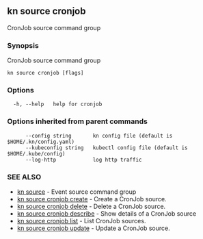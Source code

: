 ## kn source cronjob

CronJob source command group

### Synopsis

CronJob source command group

```
kn source cronjob [flags]
```

### Options

```
  -h, --help   help for cronjob
```

### Options inherited from parent commands

```
      --config string       kn config file (default is $HOME/.kn/config.yaml)
      --kubeconfig string   kubectl config file (default is $HOME/.kube/config)
      --log-http            log http traffic
```

### SEE ALSO

* [kn source](kn_source.md)	 - Event source command group
* [kn source cronjob create](kn_source_cronjob_create.md)	 - Create a CronJob source.
* [kn source cronjob delete](kn_source_cronjob_delete.md)	 - Delete a CronJob source.
* [kn source cronjob describe](kn_source_cronjob_describe.md)	 - Show details of a CronJob source
* [kn source cronjob list](kn_source_cronjob_list.md)	 - List CronJob sources.
* [kn source cronjob update](kn_source_cronjob_update.md)	 - Update a CronJob source.

